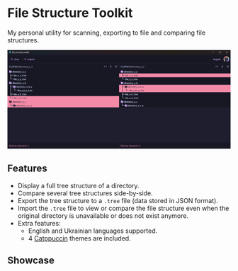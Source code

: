 # File Structure Toolkit

My personal utility for scanning, exporting to file and comparing file structures.

<img src="screenshots/demo-screenshot.png" width="800" >

## Features

- Display a full tree structure of a directory.
- Compare several tree structures side-by-side.
- Export the tree structure to a `.tree` file (data stored in JSON format).
- Import the `.tree` file to view or compare the file structure even when the original directory is unavailable or does not exist anymore.
- Extra features:
  - English and Ukrainian languages supported.
  - 4 [Catppuccin](https://github.com/catppuccin/catppuccin) themes are included.

## Showcase
